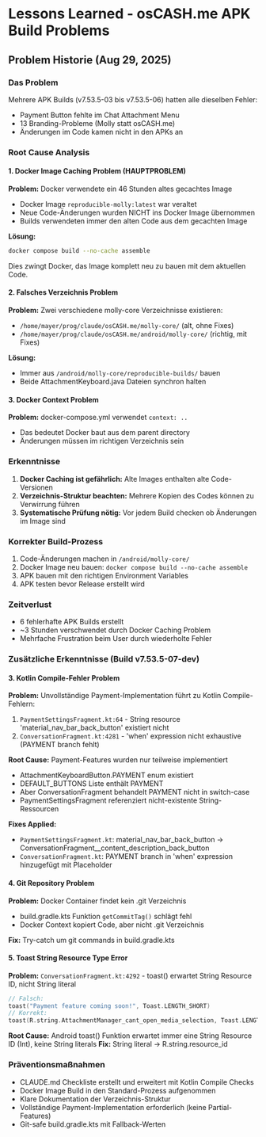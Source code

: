 # Lessons Learned - osCASH.me APK Build Problems

## Problem Historie (Aug 29, 2025)

### Das Problem
Mehrere APK Builds (v7.53.5-03 bis v7.53.5-06) hatten alle dieselben Fehler:
- Payment Button fehlte im Chat Attachment Menu
- 13 Branding-Probleme (Molly statt osCASH.me)
- Änderungen im Code kamen nicht in den APKs an

### Root Cause Analysis

#### 1. Docker Image Caching Problem (HAUPTPROBLEM)
**Problem:** Docker verwendete ein 46 Stunden altes gecachtes Image
- Docker Image `reproducible-molly:latest` war veraltet
- Neue Code-Änderungen wurden NICHT ins Docker Image übernommen
- Builds verwendeten immer den alten Code aus dem gecachten Image

**Lösung:** 
```bash
docker compose build --no-cache assemble
```
Dies zwingt Docker, das Image komplett neu zu bauen mit dem aktuellen Code.

#### 2. Falsches Verzeichnis Problem
**Problem:** Zwei verschiedene molly-core Verzeichnisse existieren:
- `/home/mayer/prog/claude/osCASH.me/molly-core/` (alt, ohne Fixes)
- `/home/mayer/prog/claude/osCASH.me/android/molly-core/` (richtig, mit Fixes)

**Lösung:** 
- Immer aus `/android/molly-core/reproducible-builds/` bauen
- Beide AttachmentKeyboard.java Dateien synchron halten

#### 3. Docker Context Problem
**Problem:** docker-compose.yml verwendet `context: ..`
- Das bedeutet Docker baut aus dem parent directory
- Änderungen müssen im richtigen Verzeichnis sein

### Erkenntnisse

1. **Docker Caching ist gefährlich:** Alte Images enthalten alte Code-Versionen
2. **Verzeichnis-Struktur beachten:** Mehrere Kopien des Codes können zu Verwirrung führen
3. **Systematische Prüfung nötig:** Vor jedem Build checken ob Änderungen im Image sind

### Korrekter Build-Prozess

1. Code-Änderungen machen in `/android/molly-core/`
2. Docker Image neu bauen: `docker compose build --no-cache assemble`
3. APK bauen mit den richtigen Environment Variables
4. APK testen bevor Release erstellt wird

### Zeitverlust
- 6 fehlerhafte APK Builds erstellt
- ~3 Stunden verschwendet durch Docker Caching Problem
- Mehrfache Frustration beim User durch wiederholte Fehler

### Zusätzliche Erkenntnisse (Build v7.53.5-07-dev)

#### 3. Kotlin Compile-Fehler Problem
**Problem:** Unvollständige Payment-Implementation führt zu Kotlin Compile-Fehlern:
1. `PaymentSettingsFragment.kt:64` - String resource 'material_nav_bar_back_button' existiert nicht
2. `ConversationFragment.kt:4281` - 'when' expression nicht exhaustive (PAYMENT branch fehlt)

**Root Cause:** Payment-Features wurden nur teilweise implementiert
- AttachmentKeyboardButton.PAYMENT enum existiert
- DEFAULT_BUTTONS Liste enthält PAYMENT
- Aber ConversationFragment behandelt PAYMENT nicht in switch-case
- PaymentSettingsFragment referenziert nicht-existente String-Ressourcen

**Fixes Applied:**
- `PaymentSettingsFragment.kt`: material_nav_bar_back_button → ConversationFragment__content_description_back_button
- `ConversationFragment.kt`: PAYMENT branch in 'when' expression hinzugefügt mit Placeholder

#### 4. Git Repository Problem
**Problem:** Docker Container findet kein .git Verzeichnis
- build.gradle.kts Funktion `getCommitTag()` schlägt fehl
- Docker Context kopiert Code, aber nicht .git Verzeichnis

**Fix:** Try-catch um git commands in build.gradle.kts

#### 5. Toast String Resource Type Error
**Problem:** `ConversationFragment.kt:4292` - toast() erwartet String Resource ID, nicht String literal
```kotlin
// Falsch:
toast("Payment feature coming soon!", Toast.LENGTH_SHORT)
// Korrekt: 
toast(R.string.AttachmentManager_cant_open_media_selection, Toast.LENGTH_SHORT)
```

**Root Cause:** Android toast() Funktion erwartet immer eine String Resource ID (Int), keine String literals
**Fix:** String literal → R.string.resource_id

### Präventionsmaßnahmen
- CLAUDE.md Checkliste erstellt und erweitert mit Kotlin Compile Checks
- Docker Image Build in den Standard-Prozess aufgenommen
- Klare Dokumentation der Verzeichnis-Struktur
- Vollständige Payment-Implementation erforderlich (keine Partial-Features)
- Git-safe build.gradle.kts mit Fallback-Werten
